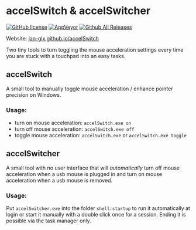 # accelSwitch & accelSwitcher
[![GitHub license](https://img.shields.io/github/license/jan-glx/accelswitch.svg)](LICENSE)
[![AppVeyor](https://img.shields.io/appveyor/ci/jan-glx/accelswitch.svg)](https://ci.appveyor.com/project/jan-glx/accelswitch)
[![Github All Releases](https://img.shields.io/github/downloads/jan-glx/accelswitch/total.svg)](https://github.com/jan-glx/accelSwitch/releases/latest)

Website: [jan-glx.github.io/accelSwitch](http://jan-glx.github.io/accelSwitch)

Two tiny tools to turn toggling the mouse acceleration settings every time you are stuck with a touchpad into an easy tasks.
## accelSwitch
A small tool to manually toggle mouse acceleration / enhance pointer precision on Windows.

### Usage:

- turn on  mouse acceleration:  ````accelSwitch.exe on````     
- turn off  mouse acceleration: ````accelSwitch.exe off````   
- toggle   mouse acceleration: ````accelSwitch.exe```` or ````accelSwitch.exe toggle````

## accelSwitcher
A small tool with no user interface that will *automatically* turn off mouse acceleration when a usb mouse is plugged in and turn on mouse acceleration when a usb mouse is removed. 

### Usage:
Put ````accelSwitcher.exe```` into the folder ````shell:startup```` to run it automatically at login or start it manually with a double click once for a session. Ending it is possible via the task manager only.
